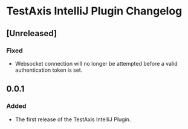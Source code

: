 <!-- Keep a Changelog guide -> https://keepachangelog.com -->

# TestAxis IntelliJ Plugin Changelog

## [Unreleased]
### Fixed
- Websocket connection will no longer be attempted before a valid authentication token is set.

## 0.0.1
### Added
- The first release of the TestAxis IntelliJ Plugin.
